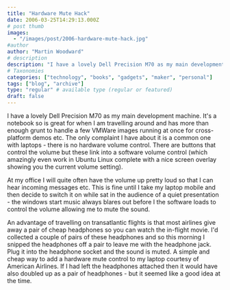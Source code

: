 ```yaml
---
title: "Hardware Mute Hack"
date: 2006-03-25T14:29:13.000Z
# post thumb
images:
  - "/images/post/2006-hardware-mute-hack.jpg"
#author
author: "Martin Woodward"
# description
description: "I have a lovely Dell Precision M70 as my main development machine."
# Taxonomies
categories: ["technology", "books", "gadgets", "maker", "personal"]
tags: ["blog", "archive"]
type: "regular" # available type (regular or featured)
draft: false
---
```

I have a lovely Dell Precision M70 as my main development machine.  It's a notebook so is great for when I am travelling around and has more than enough grunt to handle a few VMWare images running at once for cross-platform demos etc.  The only complaint I have about it is a common one with laptops - there is no hardware volume control.  There are buttons that control the volume but these link into a software volume control (which amazingly even work in Ubuntu Linux complete with a nice screen overlay showing you the current volume setting).

At my office I will quite often have the volume up pretty loud so that I can hear incoming messages etc.  This is fine until I take my laptop mobile and then decide to switch it on while sat in the audience of a quiet presentation - the windows start music always blares out before I the software loads to control the volume allowing me to mute the sound.

An advantage of travelling on transatlantic flights is that most airlines give away a pair of cheap headphones so you can watch the in-flight movie.  I'd collected a couple of pairs of these headphones and so this morning I snipped the headphones off a pair to leave me with the headphone jack.  Plug it into the headphone socket and the sound is muted.  A simple and cheap way to add a hardware mute control to my laptop courtesy of American Airlines.  If I had left the headphones attached then it would have also doubled up as a pair of headphones - but it seemed like a good idea at the time.